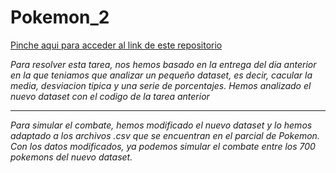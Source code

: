# Pokemon_2

[Pinche aqui para acceder al link de este repositorio](https://github.com/rnoguer22/Pokemon_2.git)

*Para resolver esta tarea, nos hemos basado en la entrega del dia anterior en la que teniamos que analizar un pequeño dataset, es decir, cacular la media, desviacion tipica y una serie de porcentajes. Hemos analizado el nuevo dataset con el codigo de la tarea anterior*

---

*Para simular el combate, hemos modificado el nuevo dataset y lo hemos adaptado a los archivos .csv que se encuentran en el parcial de Pokemon. Con los datos modificados, ya podemos simular el combate entre los 700 pokemons del nuevo dataset.*
